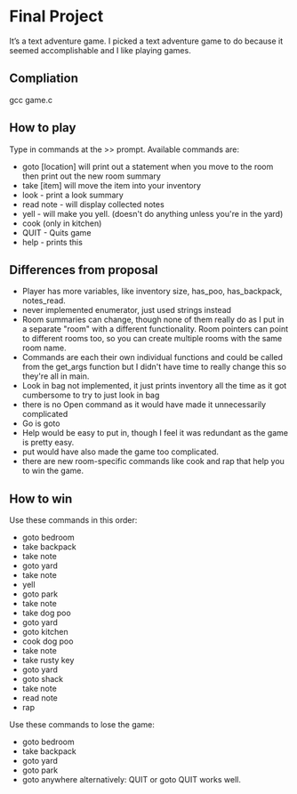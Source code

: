 # Final Project

It’s a text adventure game.
I picked a text adventure game to do because it seemed accomplishable and I like playing games.

## Compliation
gcc game.c

## How to play
Type in commands at the >> prompt. Available commands are:
 - goto [location] will print out a statement when you move to the room then print out the new room summary
 - take [item] will move the item into your inventory
 - look - print a look summary
 - read note - will display collected notes
 - yell - will make you yell. (doesn't do anything unless you're in the yard)
 - cook (only in kitchen)
 - QUIT - Quits game
 - help - prints this

## Differences from proposal
 - Player has more variables, like inventory size, has_poo, has_backpack, notes_read.
 - never implemented enumerator, just used strings instead
 - Room summaries can change, though none of them really do as I put in a separate "room" with a different functionality. Room pointers can point to different rooms too, so you can create multiple rooms with the same room name.
 - Commands are each their own individual functions and could be called from the get_args function but I didn't have time to really change this so they're all in main. 
 - Look in bag not implemented, it just prints inventory all the time as it got cumbersome to try to just look in bag
 - there is no Open command as it would have made it unnecessarily complicated
 - Go is goto 
 - Help would be easy to put in, though I feel it was redundant as the game is pretty easy.
 - put would have also made the game too complicated.
 - there are new room-specific commands like cook and rap that help you to win the game.

## How to win
Use these commands in this order:
 - goto bedroom
 - take backpack
 - take note
 - goto yard
 - take note
 - yell
 - goto park
 - take note
 - take dog poo
 - goto yard
 - goto kitchen
 - cook dog poo
 - take note
 - take rusty key
 - goto yard
 - goto shack
 - take note
 - read note
 - rap

Use these commands to lose the game:
 - goto bedroom
 - take backpack
 - goto yard
 - goto park
 - goto anywhere
alternatively: QUIT or goto QUIT works well.
